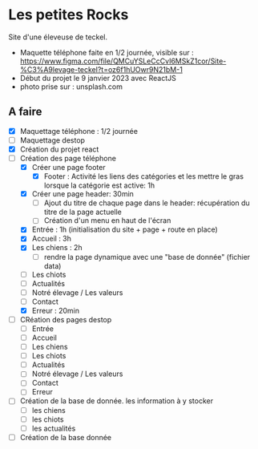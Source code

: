 # Les petites Rocks

Site d'une éleveuse de teckel.
 - Maquette téléphone faite en 1/2 journée, visible sur : https://www.figma.com/file/QMCuYSLeCcCvI6MSkZ1cor/Site-%C3%A9levage-teckel?t=oz6f1hUOwr9N21bM-1
 - Début du projet le 9 janvier 2023 avec ReactJS
 - photo prise sur : unsplash.com

## A faire

- [x] Maquettage téléphone : 1/2 journée
- [ ] Maquettage destop
- [x] Création du projet react
- [ ] Création des page téléphone
  - [x] Créer une page footer
    - [x] Footer : Activité les liens des catégories et les mettre le gras lorsque la catégorie est active: 1h
  - [x] Créer une page header: 30min
    - [ ] Ajout du titre de chaque page dans le header: récupération du titre de la page actuelle
    - [ ] Création d'un menu en haut de l'écran
  - [x] Entrée : 1h (initialisation du site + page + route en place)
  - [x] Accueil : 3h
  - [x] Les chiens : 2h
    - [ ] rendre la page dynamique avec une "base de donnée" (fichier data)
  - [ ] Les chiots
  - [ ] Actualités
  - [ ] Notré élevage / Les valeurs
  - [ ] Contact
  - [x] Erreur : 20min
- [ ] CRéation des pages destop
  - [ ] Entrée
  - [ ] Accueil
  - [ ] Les chiens
  - [ ] Les chiots
  - [ ] Actualités
  - [ ] Notré élevage / Les valeurs
  - [ ] Contact
  - [ ] Erreur
- [ ] Création de la base de donnée. les information à y stocker
  - [ ] les chiens
  - [ ] les chiots
  - [ ] les actualités

- [ ] Création de la base donnée
